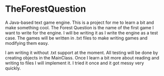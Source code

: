 TheForestQuestion
=================

A Java-based text game engine.
This is a project for me to learn a bit and make something cool.
The Forest Question is the name of the first game I want to write for the engine. I will be writing it as I write the engine as a test case. The games will be written in .txt files to make writing games and modifying them easy.

I am writing it without .txt support at the moment. All testing will be done by creating objects in the MainClass. Once I learn a bit more about reading and writing to files I will implement it. I tried it once and it got messy very quickly.
